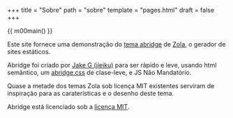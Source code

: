 +++
title = "Sobre"
path = "sobre"
template = "pages.html"
draft = false
+++

{{ m00main() }}

Este site fornece uma demonstração do [tema abridge](https://github.com/Jieiku/abridge) de [Zola](https://www.getzola.org/), o gerador de sites estáticos.

Abridge foi criado por [Jake G (jieiku)](https://github.com/Jieiku) para ser rápido e leve, usando html semântico, um [abridge.css](https://github.com/Jieiku/abridge.css) de clase-leve, e JS Não Mandatório.

Quase a metade dos temas Zola sob licença MIT existentes serviram de inspiração para as caraterísticas e o desenho deste tema.

Abridge está licenciado sob a [licença MIT](https://opensource.org/licenses/MIT).

